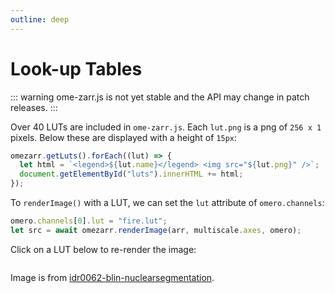 ```yaml
---
outline: deep
---
```


<script setup>
import Image from './components/Image.vue';
</script>

# Look-up Tables

::: warning
ome-zarr.js is not yet stable and the API may change in patch releases.
:::

Over 40 LUTs are included in `ome-zarr.js`. Each `lut.png` is a png of `256 x 1` pixels.
Below these are displayed with a height of `15px`:

```js
omezarr.getLuts().forEach((lut) => {
  let html = `<legend>${lut.name}</legend> <img src="${lut.png}" />`;
  document.getElementById("luts").innerHTML += html;
});
```

To `renderImage()` with a LUT, we can set the `lut` attribute of `omero.channels`:

```js
omero.channels[0].lut = "fire.lut";
let src = await omezarr.renderImage(arr, multiscale.axes, omero);
```

Click on a LUT below to re-render the image:

<ClientOnly>
<Image url="https://uk1s3.embassy.ebi.ac.uk/idr/zarr/v0.4/idr0062A/6001240.zarr" autoBoost=true example="luts" />
</ClientOnly>

<div :class="$style.clear_left"></div>

Image is from [idr0062-blin-nuclearsegmentation](https://idr.openmicroscopy.org/webclient/?show=project-801).

<style module>
.clear_left {
  clear: left;
}
</style>
